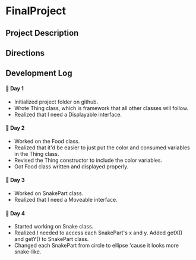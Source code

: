 # FinalProject

## Project Description

## Directions

## Development Log
#### &#x1F538; Day 1
  * Initialized project folder on github.
  * Wrote Thing class, which is framework that all other classes will follow.
  * Realized that I need a Displayable interface.

#### &#x1F538; Day 2
  * Worked on the Food class.
  * Realized that it'd be easier to just put the color and consumed variables in the Thing class.
  * Revised the Thing constructor to include the color variables.
  * Got Food class written and displayed properly.

#### &#x1F538; Day 3
  * Worked on SnakePart class.
  * Realized that I need a Moveable interface.

#### &#x1F538; Day 4
  * Started working on Snake class.
  * Realized I needed to access each SnakePart's x and y. Added getX() and getY() to SnakePart class.
  * Changed each SnakePart from circle to ellipse 'cause it looks more snake-like.
